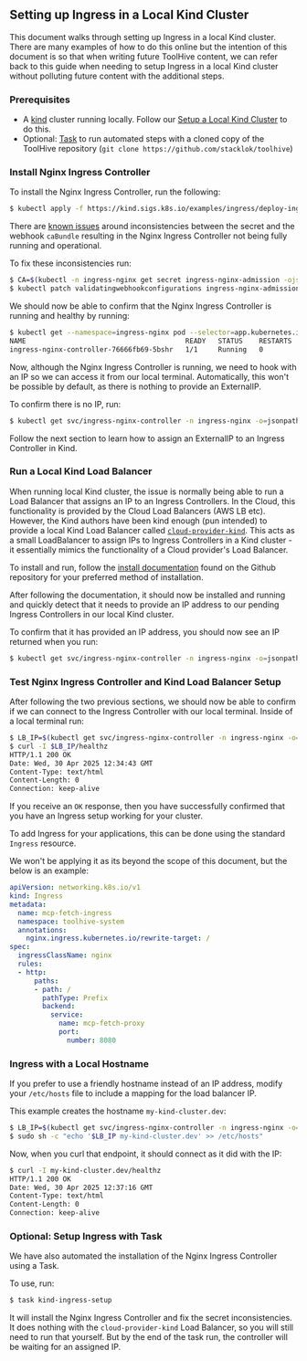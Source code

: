 ## Setting up Ingress in a Local Kind Cluster

This document walks through setting up Ingress in a local Kind cluster. There are many examples of how to do this online but the intention of this document is so that when writing future ToolHive content, we can refer back to this guide when needing to setup Ingress in a local Kind cluster without polluting future content with the additional steps.

### Prerequisites

- A [kind](https://kind.sigs.k8s.io/) cluster running locally. Follow our [Setup a Local Kind Cluster](./setup-kind-cluster.md) to do this.
- Optional: [Task](https://taskfile.dev/installation/) to run automated steps with a cloned copy of the ToolHive repository
  (`git clone https://github.com/stacklok/toolhive`)

### Install Nginx Ingress Controller

To install the Nginx Ingress Controller, run the following:

```bash
$ kubectl apply -f https://kind.sigs.k8s.io/examples/ingress/deploy-ingress-nginx.yaml
```

There are [known issues](https://github.com/kubernetes/ingress-nginx/issues/5968#issuecomment-849772666) around inconsistencies between the secret and the webhook `caBundle` resulting in the Nginx Ingress Controller not being fully running and operational.

To fix these inconsistencies run:

```bash
$ CA=$(kubectl -n ingress-nginx get secret ingress-nginx-admission -ojsonpath='{.data.ca}')
$ kubectl patch validatingwebhookconfigurations ingress-nginx-admission --type='json' --patch='[{"op":"add","path":"/webhooks/0/clientConfig/caBundle","value":"'$CA'"}]'
```

We should now be able to confirm that the Nginx Ingress Controller is running and healthy by running:

```bash
$ kubectl get --namespace=ingress-nginx pod --selector=app.kubernetes.io/instance=ingress-nginx,app.kubernetes.io/component=controller
NAME                                       READY   STATUS    RESTARTS   AGE
ingress-nginx-controller-76666fb69-5bshr   1/1     Running   0          2m41s
```

Now, although the Nginx Ingress Controller is running, we need to hook with an IP so we can access it from our local terminal. Automatically, this won't be possible by default, as there is nothing to provide an ExternalIP.

To confirm there is no IP, run:

```bash
$ kubectl get svc/ingress-nginx-controller -n ingress-nginx -o=jsonpath='{.status.loadBalancer.ingress[0].ip}'
```

Follow the next section to learn how to assign an ExternalIP to an Ingress Controller in Kind.

### Run a Local Kind Load Balancer

When running local Kind cluster, the issue is normally being able to run a Load Balancer that assigns an IP to an Ingress Controllers. In the Cloud, this functionality is provided by the Cloud Load Balancers (AWS LB etc). However, the Kind authors have been kind enough (pun intended) to provide a local Kind Load Balancer called [`cloud-provider-kind`](https://github.com/kubernetes-sigs/cloud-provider-kind). This acts as a small LoadBalancer to assign IPs to Ingress Controllers in a Kind cluster - it essentially mimics the functionality of a Cloud provider's Load Balancer.

To install and run, follow the [install documentation](https://github.com/kubernetes-sigs/cloud-provider-kind?tab=readme-ov-file#install) found on the Github repository for your preferred method of installation.

After following the documentation, it should now be installed and running and quickly detect that it needs to provide an IP address to our pending Ingress Controllers in our local Kind cluster.

To confirm that it has provided an IP address, you should now see an IP returned when you run:

```bash
$ kubectl get svc/ingress-nginx-controller -n ingress-nginx -o=jsonpath='{.status.loadBalancer.ingress[0].ip}'
```

### Test Nginx Ingress Controller and Kind Load Balancer Setup

After following the two previous sections, we should now be able to confirm if we can connect to the Ingress Controller with our local terminal. Inside of a local terminal run:

```bash
$ LB_IP=$(kubectl get svc/ingress-nginx-controller -n ingress-nginx -o=jsonpath='{.status.loadBalancer.ingress[0].ip}')
$ curl -I $LB_IP/healthz
HTTP/1.1 200 OK
Date: Wed, 30 Apr 2025 12:34:43 GMT
Content-Type: text/html
Content-Length: 0
Connection: keep-alive
```

If you receive an `OK` response, then you have successfully confirmed that you have an Ingress setup working for your cluster. 

To add Ingress for your applications, this can be done using the standard `Ingress` resource.

We won't be applying it as its beyond the scope of this document, but the below is an example:

```yaml
apiVersion: networking.k8s.io/v1
kind: Ingress
metadata:
  name: mcp-fetch-ingress
  namespace: toolhive-system
  annotations:
    nginx.ingress.kubernetes.io/rewrite-target: /
spec:
  ingressClassName: nginx
  rules:
  - http:
      paths:
      - path: /
        pathType: Prefix
        backend:
          service:
            name: mcp-fetch-proxy
            port:
              number: 8080
```

### Ingress with a Local Hostname

If you prefer to use a friendly hostname instead of an IP address, modify your `/etc/hosts` file to include a mapping for the load balancer IP.

This example creates the hostname `my-kind-cluster.dev`:

```bash
$ LB_IP=$(kubectl get svc/ingress-nginx-controller -n ingress-nginx -o=jsonpath='{.status.loadBalancer.ingress[0].ip}')
$ sudo sh -c "echo '$LB_IP my-kind-cluster.dev' >> /etc/hosts"
```

Now, when you curl that endpoint, it should connect as it did with the IP:

```bash
$ curl -I my-kind-cluster.dev/healthz
HTTP/1.1 200 OK
Date: Wed, 30 Apr 2025 12:37:16 GMT
Content-Type: text/html
Content-Length: 0
Connection: keep-alive
```

### Optional: Setup Ingress with Task

We have also automated the installation of the Nginx Ingress Controller using a Task. 

To use, run:

```bash
$ task kind-ingress-setup
```

It will install the Nginx Ingress Controller and fix the secret inconsistencies. It does nothing with the `cloud-provider-kind` Load Balancer, so you will still need to run that yourself. But by the end of the task run, the controller will be waiting for an assigned IP.